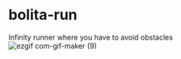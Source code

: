 # bolita-run

Infinity runner where you have to avoid obstacles<br/>
![ezgif com-gif-maker (9)](https://user-images.githubusercontent.com/50857082/190255810-f8de9d73-46a6-4c88-ab79-21774e73eedd.gif)
